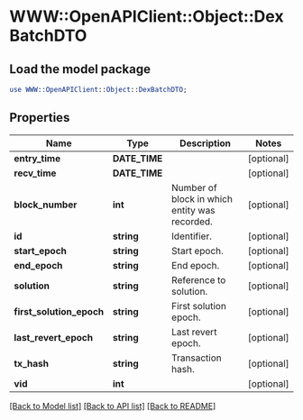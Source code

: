 # WWW::OpenAPIClient::Object::DexBatchDTO

## Load the model package
```perl
use WWW::OpenAPIClient::Object::DexBatchDTO;
```

## Properties
Name | Type | Description | Notes
------------ | ------------- | ------------- | -------------
**entry_time** | **DATE_TIME** |  | [optional] 
**recv_time** | **DATE_TIME** |  | [optional] 
**block_number** | **int** | Number of block in which entity was recorded. | [optional] 
**id** | **string** | Identifier. | [optional] 
**start_epoch** | **string** | Start epoch. | [optional] 
**end_epoch** | **string** | End epoch. | [optional] 
**solution** | **string** | Reference to solution. | [optional] 
**first_solution_epoch** | **string** | First solution epoch. | [optional] 
**last_revert_epoch** | **string** | Last revert epoch. | [optional] 
**tx_hash** | **string** | Transaction hash. | [optional] 
**vid** | **int** |  | [optional] 

[[Back to Model list]](../README.md#documentation-for-models) [[Back to API list]](../README.md#documentation-for-api-endpoints) [[Back to README]](../README.md)


